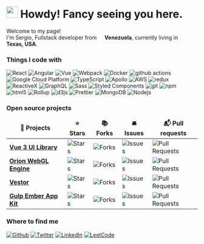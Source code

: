 <h1><img src="https://emojis.slackmojis.com/emojis/images/1643514810/8252/cowboy-parrot.gif?1643514810" width="30"/> Howdy! Fancy seeing you here.</h1>


<p>Welcome to my page! </br> I'm Sergio, Fullstack developer from <img src="https://cdn-icons-png.flaticon.com/512/2713/2713740.png" width="13"/> <b>Venezuela</b>, currently living in <img src="https://cdn-icons-png.flaticon.com/512/3657/3657123.png" width="13"/> <b>Texas, USA</b>. </p>
<h3>Things I code with</h3>
<p>
  <img alt="React" src="https://img.shields.io/badge/-React-45b8d8?style=flat-square&logo=react&logoColor=white" />
  <img alt="Angular" src="https://img.shields.io/badge/-Angular-DD0031?style=flat-square&logo=angular&logoColor=white" />
  <img alt="Vue" src="https://img.shields.io/badge/-vuejs-35495e?style=flat-square&logo=vuedotjs&logoColor=white" />
  <img alt="Webpack" src="https://img.shields.io/badge/-Webpack-8DD6F9?style=flat-square&logo=webpack&logoColor=white" /> 
  <img alt="Docker" src="https://img.shields.io/badge/-Docker-46a2f1?style=flat-square&logo=docker&logoColor=white" />
  <img alt="github actions" src="https://img.shields.io/badge/-Github_Actions-2088FF?style=flat-square&logo=github-actions&logoColor=white" />
  <img alt="Google Cloud Platform" src="https://img.shields.io/badge/-Google_Cloud_Platform-1a73e8?style=flat-square&logo=google-cloud&logoColor=white" />
  <img alt="TypeScript" src="https://img.shields.io/badge/-TypeScript-007ACC?style=flat-square&logo=typescript&logoColor=white" />
  <img alt="Apollo" src="https://img.shields.io/badge/-Apollo%20GraphQL-311C87?style=flat-square&logo=apollo-graphql&logoColor=white" />
  <img alt="AWS" src="https://img.shields.io/badge/-AWS-FF9900?style=flat-square&logo=amazon-aws&logoColor=white" />
  <img alt="redux" src="https://img.shields.io/badge/-Redux-764ABC?style=flat-square&logo=redux&logoColor=white" />
  <img alt="ReactiveX" src="https://img.shields.io/badge/-RxJs-B7178C?style=flat-square&logo=reactivex&logoColor=white" />
  <img alt="GraphQL" src="https://img.shields.io/badge/-GraphQL-E10098?style=flat-square&logo=graphql&logoColor=white" />
  <img alt="Sass" src="https://img.shields.io/badge/-Sass-CC6699?style=flat-square&logo=sass&logoColor=white" />
  <img alt="Styled Components" src="https://img.shields.io/badge/-Styled_Components-db7092?style=flat-square&logo=styled-components&logoColor=white" />
  <img alt="git" src="https://img.shields.io/badge/-Git-F05032?style=flat-square&logo=git&logoColor=white" />
  <img alt="npm" src="https://img.shields.io/badge/-NPM-CB3837?style=flat-square&logo=npm&logoColor=white" />
  <img alt="html5" src="https://img.shields.io/badge/-HTML5-E34F26?style=flat-square&logo=html5&logoColor=white" />
  <img alt="Rollup" src="https://img.shields.io/badge/-Rollup-EC4A3F?style=flat-square&logo=rollup.js&logoColor=white" />
  <img alt="d3js" src="https://img.shields.io/badge/-D3.js-F9A03C?style=flat-square&logo=d3.js&logoColor=white" />
  <img alt="Prettier" src="https://img.shields.io/badge/-Prettier-F7B93E?style=flat-square&logo=prettier&logoColor=white" />
  <img alt="MongoDB" src="https://img.shields.io/badge/-MongoDB-13aa52?style=flat-square&logo=mongodb&logoColor=white" />
  <img alt="Nodejs" src="https://img.shields.io/badge/-Nodejs-43853d?style=flat-square&logo=Node.js&logoColor=white" />
</p>
<h3>Open source projects</h3>
<table>
  <thead align="center">
    <tr border: none;>
      <td><b>🎁 Projects</b></td>
      <td><b>⭐ Stars</b></td>
      <td><b>📚 Forks</b></td>
      <td><b>🛎 Issues</b></td>
      <td><b>📬 Pull requests</b></td>
    </tr>
  </thead>
  <tbody>
    <tr>
      <td><a href="https://github.com/sergiomasellis/sdui-vite"><b>Vue 3 UI Library</b></a></td>
      <td><img alt="Stars" src="https://img.shields.io/github/stars/sergiomasellis/sdui-vite?style=flat-square&labelColor=343b41"/></td>
      <td><img alt="Forks" src="https://img.shields.io/github/forks/sergiomasellis/sdui-vite?style=flat-square&labelColor=343b41"/></td>
      <td><img alt="Issues" src="https://img.shields.io/github/issues/sergiomasellis/sdui-vite?style=flat-square&labelColor=343b41"/></td>
      <td><img alt="Pull Requests" src="https://img.shields.io/github/issues-pr/sergiomasellis/sdui-vite?style=flat-square&labelColor=343b41"/></td>
    </tr>
	<tr>
      <td><a href="https://github.com/sergiomasellis/Orion"><b>Orion WebGL Engine</b></a></td>
      <td><img alt="Stars" src="https://img.shields.io/github/stars/sergiomasellis/Orion?style=flat-square&labelColor=343b41"/></td>
      <td><img alt="Forks" src="https://img.shields.io/github/forks/sergiomasellis/Orion?style=flat-square&labelColor=343b41"/></td>
      <td><img alt="Issues" src="https://img.shields.io/github/issues/sergiomasellis/Orion?style=flat-square&labelColor=343b41"/></td>
      <td><img alt="Pull Requests" src="https://img.shields.io/github/issues-pr/sergiomasellis/Orion?style=flat-square&labelColor=343b41"/></td>
    </tr>
    <tr>
      <td><a href="https://github.com/sergiomasellis/vestor"><b>Vestor</b></a></td>
      <td><img alt="Stars" src="https://img.shields.io/github/stars/sergiomasellis/vestor?style=flat-square&labelColor=343b41"/></td>
      <td><img alt="Forks" src="https://img.shields.io/github/forks/sergiomasellis/vestor?style=flat-square&labelColor=343b41"/></td>
      <td><img alt="Issues" src="https://img.shields.io/github/issues/sergiomasellis/vestor?style=flat-square&labelColor=343b41"/></td>
      <td><img alt="Pull Requests" src="https://img.shields.io/github/issues-pr/sergiomasellis/vestor?style=flat-square&labelColor=343b41"/></td>
    </tr>
    <tr>
      <td><a href="https://github.com/sergiomasellis/Gulp-Ember-App-Kit"><b>Gulp Ember App Kit</b></a></td>
      <td><img alt="Stars" src="https://img.shields.io/github/stars/sergiomasellis/Gulp-Ember-App-Kit?style=flat-square&labelColor=343b41"/></td>
      <td><img alt="Forks" src="https://img.shields.io/github/forks/sergiomasellis/Gulp-Ember-App-Kit?style=flat-square&labelColor=343b41"/></td>
      <td><img alt="Issues" src="https://img.shields.io/github/issues/sergiomasellis/Gulp-Ember-App-Kit?style=flat-square&labelColor=343b41"/></td>
      <td><img alt="Pull Requests" src="https://img.shields.io/github/issues-pr/sergiomasellis/Gulp-Ember-App-Kit?style=flat-square&labelColor=343b41"/></td>
    </tr>
  </tbody>
</table>
<h3>Where to find me</h3>
<p>
    <a href="https://github.com/sergiomasellis" target="_blank"><img alt="Github" src="https://img.shields.io/badge/GitHub-%2312100E.svg?&style=for-the-badge&logo=Github&logoColor=white" /></a> 
    <a href="https://twitter.com/sergiomasellis" target="_blank"><img alt="Twitter" src="https://img.shields.io/badge/twitter-%231DA1F2.svg?&style=for-the-badge&logo=twitter&logoColor=white" /></a> 
    <a href="https://www.linkedin.com/in/sergiomasellis" target="_blank"><img alt="LinkedIn" src="https://img.shields.io/badge/linkedin-%230077B5.svg?&style=for-the-badge&logo=linkedin&logoColor=white" /></a>
    <a href="https://leetcode.com/sergiomasellis" target="_blank"><img alt="LeetCode" src="https://img.shields.io/badge/dynamic/json?style=for-the-badge&labelColor=black&color=%23ffa116&label=Solved&query=solvedOverTotal&url=https%3A%2F%2Fleetcode-badge.vercel.app%2Fapi%2Fusers%2Fsergiomasellis&logo=leetcode&logoColor=yellow" /></a>
</p>
